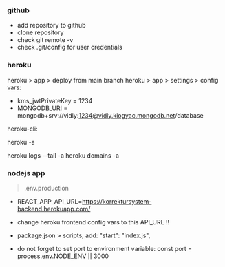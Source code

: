 ### github

- add repository to github
- clone repository
- check git remote -v
- check .git/config for user credentials

### heroku

heroku > app > deploy from main branch
heroku > app > settings > config vars:

- kms_jwtPrivateKey = 1234
- MONGODB_URI = mongodb+srv://vidly:1234@vidly.kiogyac.mongodb.net/database

heroku-cli:

heroku -a <appname>

heroku logs --tail -a <appname>
heroku domains -a <appname>

### nodejs app

> .env.production

- REACT_APP_API_URL=https://korrektursystem-backend.herokuapp.com/
- change heroku frontend config vars to this API_URL !!

- package.json > scripts, add:
  "start": "index.js",
- do not forget to set port to environment variable:
  const port = process.env.NODE_ENV || 3000
